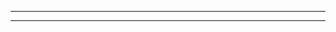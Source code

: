 <hr>
<a href="driveLink" style="text-decoration: none;position: relative"  target="_blank">
 <img src="https://i.ibb.co/SrqYy2L/btn.png" style="display:block;position: absolute;left: 50%;right: 50%;;width:300px;max-width:80%;height:auto;" alt="dnld" border="0">
  </a>
<hr>
